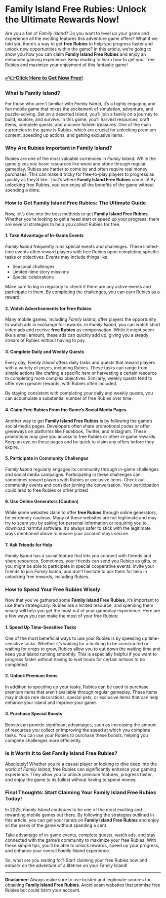 # Family Island Free Rubies: Unlock the Ultimate Rewards Now!

Are you a fan of *Family Island*? Do you want to level up your game and experience all the exciting features this adventure game offers? What if we told you there’s a way to get **free Rubies** to help you progress faster and unlock new opportunities within the game? In this article, we’re going to show you how you can claim **Family Island Free Rubies** and enjoy an enhanced gaming experience. Keep reading to learn how to get your free Rubies and maximize your enjoyment of this fantastic game!

### [✅👉Click Here to Get Now Free!](https://freerewards.xyz/family/island/)

### What Is Family Island?

For those who aren’t familiar with *Family Island*, it’s a highly engaging and fun mobile game that mixes the excitement of simulation, adventure, and puzzle-solving. Set on a deserted island, you’ll join a family on a journey to build, explore, and survive. In this game, you’ll harvest resources, craft items, complete quests, and uncover hidden treasures. One of the main currencies in the game is Rubies, which are crucial for unlocking premium content, speeding up actions, and getting exclusive items. 

### Why Are Rubies Important in Family Island?

Rubies are one of the most valuable currencies in *Family Island*. While the game gives you basic resources like wood and stone through regular gameplay, Rubies are harder to come by and often require real money purchases. This can make it tricky for free-to-play players to progress as quickly as they’d like. That’s where **Family Island Free Rubies** come in! By unlocking free Rubies, you can enjoy all the benefits of the game without spending a dime.

### How to Get Family Island Free Rubies: The Ultimate Guide

Now, let’s dive into the best methods to get **Family Island Free Rubies**. Whether you’re looking to get a head start or speed up your progress, there are several strategies to help you collect Rubies for free.

#### 1. **Take Advantage of In-Game Events**

*Family Island* frequently runs special events and challenges. These limited-time events often reward players with free Rubies upon completing specific tasks or objectives. Events may include things like:

- Seasonal challenges
- Limited-time story missions
- Special celebrations

Make sure to log in regularly to check if there are any active events and participate in them. By completing the challenges, you can earn Rubies as a reward!

#### 2. **Watch Advertisements for Free Rubies**

Many mobile games, including *Family Island*, offer players the opportunity to watch ads in exchange for rewards. In *Family Island*, you can watch short video ads and receive **free Rubies** as compensation. While it might seem like a small amount, these ads can quickly add up, giving you a steady stream of Rubies without having to pay.

#### 3. **Complete Daily and Weekly Quests**

Every day, *Family Island* offers daily tasks and quests that reward players with a variety of prizes, including Rubies. These tasks can range from simple actions like crafting a specific item or harvesting a certain resource to completing more complex objectives. Similarly, weekly quests tend to offer even greater rewards, with Rubies often included.

By staying consistent with completing your daily and weekly quests, you can accumulate a substantial number of free Rubies over time.

#### 4. **Claim Free Rubies From the Game’s Social Media Pages**

Another way to get **Family Island Free Rubies** is by following the game’s social media pages. Developers often share promotional codes or offer giveaways on platforms like Facebook, Twitter, and Instagram. These promotions may give you access to free Rubies or other in-game rewards. Keep an eye on these pages and be quick to claim any offers before they expire.

#### 5. **Participate in Community Challenges**

*Family Island* regularly engages its community through in-game challenges and social media campaigns. Participating in these challenges can sometimes reward players with Rubies or exclusive items. Check out community events and consider joining the conversation. Your participation could lead to free Rubies or other prizes!

#### 6. **Use Online Generators (Caution)**

While some websites claim to offer **free Rubies** through online generators, be extremely cautious. Many of these websites are not legitimate and may try to scam you by asking for personal information or requiring you to download harmful software. It’s always safer to stick with the legitimate ways mentioned above to ensure your account stays secure.

#### 7. **Ask Friends for Help**

*Family Island* has a social feature that lets you connect with friends and share resources. Sometimes, your friends can send you Rubies as gifts, or you might be able to participate in special cooperative events. Invite your friends to join *Family Island*, and don’t hesitate to ask them for help in unlocking free rewards, including Rubies.

### How to Spend Your Free Rubies Wisely

Now that you’ve gathered some **Family Island Free Rubies**, it’s important to use them strategically. Rubies are a limited resource, and spending them wisely will help you get the most out of your gameplay experience. Here are a few ways you can make the most of your free Rubies:

#### 1. **Speed Up Time-Sensitive Tasks**

One of the most beneficial ways to use your Rubies is by speeding up time-sensitive tasks. Whether it’s waiting for a building to be constructed or waiting for crops to grow, Rubies allow you to cut down the waiting time and keep your island running smoothly. This is especially helpful if you want to progress faster without having to wait hours for certain actions to be completed.

#### 2. **Unlock Premium Items**

In addition to speeding up your tasks, Rubies can be used to purchase premium items that aren’t available through regular gameplay. These items may include rare decorations, special pets, or exclusive items that can help enhance your island and improve your game.

#### 3. **Purchase Special Boosts**

Boosts can provide significant advantages, such as increasing the amount of resources you collect or improving the speed at which you complete tasks. You can use your Rubies to purchase these boosts, helping you complete challenges more efficiently.

### Is It Worth It to Get Family Island Free Rubies?

Absolutely! Whether you’re a casual player or looking to dive deep into the world of *Family Island*, free Rubies can significantly enhance your gaming experience. They allow you to unlock premium features, progress faster, and enjoy the game to its fullest without having to spend money.

### Final Thoughts: Start Claiming Your Family Island Free Rubies Today!

In 2025, *Family Island* continues to be one of the most exciting and rewarding mobile games out there. By following the strategies outlined in this article, you can get your hands on **Family Island Free Rubies** and enjoy all the perks of the game without spending a cent. 

Take advantage of in-game events, complete quests, watch ads, and stay connected with the game’s community to maximize your free Rubies. With these simple tips, you’ll be able to unlock rewards, speed up your progress, and enhance your overall *Family Island* experience.

So, what are you waiting for? Start claiming your free Rubies now and embark on the adventure of a lifetime on your Family Island!

--- 

**Disclaimer**: Always make sure to use trusted and legitimate sources for obtaining **Family Island Free Rubies**. Avoid scam websites that promise free Rubies but could harm your account.
